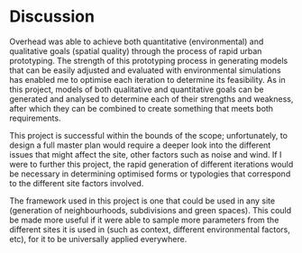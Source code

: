 # Discussion

Overhead was able to achieve both quantitative (environmental) and qualitative goals (spatial quality) through the process of rapid urban prototyping. The strength of this prototyping process in generating models that can be easily adjusted and evaluated with environmental simulations has enabled me to optimise each iteration to determine its feasibility. As in this project, models of both qualitative and quantitative goals can be generated and analysed to determine each of their strengths and weakness, after which they can be combined to create something that meets both requirements. 

This project is successful within the bounds of the scope; unfortunately, to design a full master plan would require a deeper look into the different issues that might affect the site, other factors such as noise and wind. If I were to further this project, the rapid generation of different iterations would be necessary in determining optimised forms or typologies that correspond to the different site factors involved.

The framework used in this project is one that could be used in any site (generation of neighbourhoods, subdivisions and green spaces). This could be made more useful if it were able to sample more parameters from the different sites it is used in (such as context, different environmental factors, etc), for it to be universally applied everywhere. 

